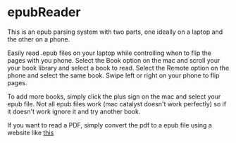 # epubReader

This is an epub parsing system with two parts, one ideally on a laptop and the other on a phone.

Easily read .epub files on your laptop while controlling when to flip the pages with you phone. Select the Book option on the mac and scroll your your book library and select a book to read. Select the Remote option on the phone and select the same book. Swipe left or right on your phone to flip pages.

To add more books, simply click the plus sign on the mac and select your epub file. Not all epub files work (mac catalyst doesn't work perfectly) so if it doesn't work ignore it and try another book. 

If you want to read a PDF, simply convert the pdf to a epub file using a website like [this](https://www.zamzar.com/convert/pdf-to-epub/)
